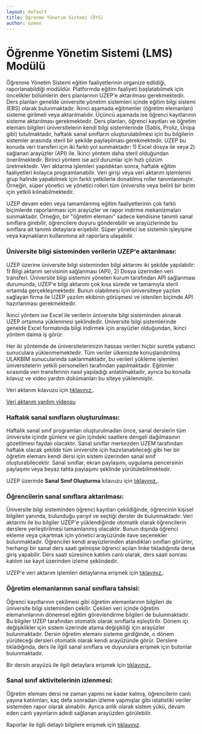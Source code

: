 ```yaml
---
layout: default
title: Öğrenme Yönetim Sistemi (ÖYS)
author: ozmen
---
```


# Öğrenme Yönetim Sistemi (LMS) Modülü
Öğrenme Yönetim Sistemi eğitim faaliyetlerinin organize edildiği, raporlanabildiği modüldür. Platformda eğitim faaliyeti başlatabilmek için öncelikler bölümlerin ders planlarının UZEP'e aktarılması gerekmektedir. Ders planları genelde üniversite yönetim sistemleri içinde eğitim bilgi sistemi (EBS) olarak bulunmaktadır. İkinci aşamada eğitmenler (öğretim elemanları) sisteme girilmeli veya aktarılmalıdır. Üçüncü aşamada ise öğrenci kayıtlarının sisteme aktarılması gerekmektedir. Ders planları, öğrenci kayıtları ve öğretim elemanı bilgileri üniversitelerin kendi bilgi sistemlerinde (Sabis, Proliz, Ünipa gibi) tutulmaktadır, haftalık sanal sınıfların oluşturulabilmesi için bu bilgilerin sistemler arasında steril bir şekilde paylaşılması gerekmektedir. UZEP bu konuda veri transferi için iki farklı yol sunmaktadır: 1) Excel dosya ile veya 2) sağlanan arayüzler (API) ile. İkinci yöntem daha steril olduğundan önerilmektedir. Birinci yöntem ise acil durumlar için hızlı çözüm üretmektedir. Veri aktarma işlemleri yapıldıktan sonra, haftalık eğitim faaliyetleri kolayca programlanabilir. Veri girişi veya veri aktarım işlemlerini grup halinde yapabilmek için farklı yetkilerle donatılmış roller tanımlanmıştır. Örneğin, süper yönetici ve yönetici rolleri tüm üniversite veya belirli bir birim için yetkili kılınabilmektedir. 

UZEP devam eden veya tamamlanmış eğitim faaliyetlerinin çok farklı biçimlerde raporlanması için arayüzler ve rapor indirme mekanizmaları sunmaktadır. Örneğin, bir "öğretim elemanı" sadece kendisine tanımlı sanal sınıflara girebilir, öğrencilere duyuru gönderebilir ve arayüzlerinde bu sınıflara ait tanımlı detaylara erişebilir. Süper yönetici ise sistemin işleyişine veya kaynakların kullanımına ait raporlara ulaşabilir. 



### Üniversite bilgi sisteminden verilerin UZEP'e aktarılması:
UZEP üzerine üniversite bilgi sisteminden bilgi aktarımı iki şekilde yapılabilir: 1) Bilgi aktarım servisinin sağlanması (API), 2) Dosya üzerinden veri transferi. Üniversite bilgi sistemini yöneten kurum tarafından API sağlanması durumunda, UZEP'e bilgi aktarımı çok kısa sürede ve tamamıyla steril ortamda gerçekleşmektedir. Bunun olabilmesi için üniversiteye yazılım sağlayan firma ile UZEP yazılım ekibinin görüşmesi ve istenilen biçimde API hazırlanması gerekmektedir. 

İkinci yöntem ise Excel ile verilerin üniversite bilgi sisteminden alınarak UZEP ortamına yüklenmesi şeklindedir. Üniversite bilgi sistemlerinde genelde Excel formatında bilgi indirmek için arayüzler olduğundan, ikinci yöntem daima iş görür. 

Her iki yöntemde de üniversitelerimizin hassas verileri hiçbir suretle yabancı sunuculara yüklenmemektedir. Tüm veriler ülkemizde konuşlandırılmış ULAKBİM sunucularında saklanmaktadır, bu verileri yükleme işlemleri üniversitelerin yetkili personelleri tarafından yapılmaktadır. Eğitimler sırasında veri transferinin nasıl yapıladığı anlatılmaktadır, ayrıca bu konuda kılavuz ve video yardım dokümanları bu siteye yüklenmiştir.

Veri aktarım kılavuzu için [tıklayınız.](/veriAktarim.html).<br>

[Veri aktarım yardım videosu](https://www.youtube.com/watch?v=IGX8_7mBlpY&list=PLrX4FlRljtXNG8PJSkIdddhN466QjaXRW&index=7)<br>

### Haftalık sanal sınıfların oluşturulması:
Haftalık sanal sınıf programları oluşturulmadan önce, sanal derslerin tüm üniversite içinde günlere ve gün içindeki saatlere dengeli dağılmasının gözetilmesi faydalı olacaktır. Sanal sınıflar merkezden UZEM tarafından haftalık olacak şekilde tüm üniversite için hazırlanabileceği gibi her bir öğretim elemanı kendi dersi için sistem üzerinden sanal sınıf oluşturabilecektir. Sanal sınıflar, ekran paylaşımı, uygulama pencersinin paylaşımı veya beyaz tahta paylaşımı şeklinde yürütülebilmektedir. 

UZEP üzerinde **Sanal Sınıf Oluşturma** kılavuzu için [tıklayınız.](/sanalSinif.html).
<!--Şekilde sanal sınıf oluşturma arayüzü görülmektedir.-->

<!--img src="assets/images/sanalSinif.png"/><br-->

<!--img src="assets/images/sanalSiniflar.png"/-->



### Öğrencilerin sanal sınıflara aktarılması:
Üniversite bilgi sisteminden öğrenci kayıtları çekildiğinde, öğrencinin kişisel bilgileri yanında, bulunduğu yarıyıl ve seçtiği dersler de bulunmaktadır. Veri aktarımı ile bu bilgiler UZEP'e yüklendiğinde otomatik olarak öğrencilerin derslere yerleştirilmesi tamamlanmış olacaktır. Bunun dışında öğrenci ekleme veya çıkartmak için yönetici arayüzünde ilave seçenekler bulunmaktadır. Öğrenciler kendi arayüzlerinden atandıkları sınıfları görürler, herhangi bir sanal ders saati gelmişse öğrenci açılan linke tıkladığında derse giriş yapabilir. Ders saati süresince katılım canlı olarak, ders saati sonrası katılım ise kayıt üzerinden izleme şeklindedir. 

UZEP'e veri aktarım işlemleri detaylarına erişmek için [tıklayınız.](/veriAktarim.html).

### Öğretim elemanlarının sanal sınıflara tahsisi:
Öğrenci kayıtlarının çekilmesi gibi öğretim elemanlarının bilgileri de üniversite bilgi sisteminden çekilir. Çekilen veri içinde öğretim elemanınlarının dönemsel eğitim görevlendirme bilgileri de bulunmaktadır. Bu bilgiler UZEP tarafından otomatik olarak sınıflarla eşleştirilir. Dönem içi değişiklikler için sistem üzerinde atama değişikliği için arayüzler bulunmaktadır. Dersin öğretim elemanı sisteme girdiğinde, o dönem yürüteceği dersleri otomatik olarak kendi arayüzünde görür. Derslere tıkladığında, ders ile ilgili sanal sınıflara ve duyurulara erişmek için butonlar bulunmaktadır. 

Bir dersin arayüzü ile ilgili detaylara erişmek için [tıklayınız.](/dersler.html).

<!--img src="assets/images/ogrElemArayuz.png"/><br-->

<!--img src="assets/images/faaliyetler.png"/-->


### Sanal sınıf aktivitelerinin izlenmesi:
Öğretim elemanı dersi ne zaman yapmıi ne kadar kalmış, öğrencilerin canlı yayına katılımları, kaç defa sonradan izleme yapmışlar gibi istatistiki veriler sistemden rapor olarak alınabilir. Ayrıca anlık olarak sistem yükü, devam eden canlı yayınların adedi sağlanan arayüzden görülebilir.

Raporlar ile ilgili detaylı bilgilere erişmek için [tıklayınız](/rapor.html).
